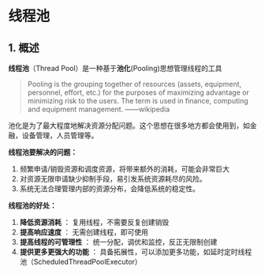 # 线程池





## 1. 概述

**线程池**（Thread Pool）是一种基于**池化**(Pooling)思想管理线程的工具

> Pooling is the grouping together of resources (assets, equipment, personnel, effort, etc.) for the purposes of maximizing advantage or minimizing risk to the users. The term is used in finance, computing and equipment management. ——wikipedia

池化是为了最大程度地解决资源分配问题。这个思想在很多地方都会使用到，如金融，设备管理，人员管理等。

**线程池要解决的问题：**

1. 频繁申请/销毁资源和调度资源，将带来额外的消耗，可能会非常巨大
2. 对资源无限申请缺少抑制手段，易引发系统资源耗尽的风险。
3. 系统无法合理管理内部的资源分布，会降低系统的稳定性。



**线程池的好处：**

1. **降低资源消耗** ： 复用线程，不需要反复创建销毁
2. **提高响应速度** ： 无需创建线程，即可使用
3. **提高线程的可管理性** ： 统一分配，调优和监控，反正无限制创建
4. **提供更多更强大的功能** ： 具备拓展性，可以添加更多功能，如延时定时线程池（ScheduledThreadPoolExecutor）












